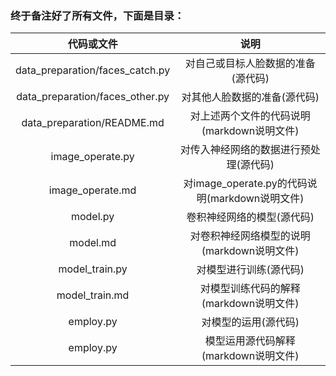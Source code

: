 ### 终于备注好了所有文件，下面是目录：

|代码或文件|说明|
|:---:|:---:|
|data_preparation/faces_catch.py|对自己或目标人脸数据的准备(源代码)|
|data_preparation/faces_other.py|对其他人脸数据的准备(源代码)|
|data_preparation/README.md|对上述两个文件的代码说明(markdown说明文件)|
|image_operate.py|对传入神经网络的数据进行预处理(源代码)|
|image_operate.md|对image_operate.py的代码说明(markdown说明文件)|
|model.py|卷积神经网络的模型(源代码)|
|model.md|对卷积神经网络模型的说明(markdown说明文件)|
|model_train.py|对模型进行训练(源代码)|
|model_train.md|对模型训练代码的解释(markdown说明文件)|
|employ.py|对模型的运用(源代码)|
|employ.py|模型运用源代码解释(markdown说明文件)|


